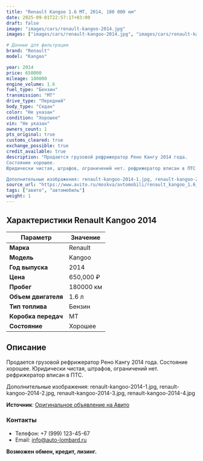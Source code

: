 ```yaml
---
title: "Renault Kangoo 1.6 MT, 2014, 180 000 км"
date: 2025-09-01T22:57:17+03:00
draft: false
image: "images/cars/renault-kangoo-2014.jpg"
images: ["images/cars/renault-kangoo-2014.jpg", "images/cars/renault-kangoo-2014-1.jpg", "images/cars/renault-kangoo-2014-2.jpg", "images/cars/renault-kangoo-2014-3.jpg", "images/cars/renault-kangoo-2014-4.jpg"]

# Данные для фильтрации
brand: "Renault"
model: "Kangoo"

year: 2014
price: 650000
mileage: 180000
engine_volume: 1.6
fuel_type: "Бензин"
transmission: "MT"
drive_type: "Передний"
body_type: "Седан"
color: "Не указан"
condition: "Хорошее"
vin: "Не указан"
owners_count: 1
pts_original: true
customs_cleared: true
exchange_possible: true
credit_available: true
description: "Продается грузовой рефрижератор Рено Кангу 2014 года.
Состояние хорошее.
Юридически чистая, штрафов, ограничений нет. рефрижератор вписан в ПТС.

Дополнительные изображения: renault-kangoo-2014-1.jpg, renault-kangoo-2014-2.jpg, renault-kangoo-2014-3.jpg, renault-kangoo-2014-4.jpg"
source_url: "https://www.avito.ru/moskva/avtomobili/renault_kangoo_1.6_mt_2014_180_000_km_7430291863?context=H4sIAAAAAAAA_wE_AMD_YToyOntzOjEzOiJsb2NhbFByaW9yaXR5IjtiOjA7czoxOiJ4IjtzOjE2OiIyWlhqclRINHpVcm5MS2NEIjt9e6dL5z8AAAA"
tags: ["авито", "автомобиль"]
weight: 1
---
```


## Характеристики Renault Kangoo 2014

| Параметр | Значение |
|----------|----------|
| **Марка** | Renault |
| **Модель** | Kangoo |
| **Год выпуска** | 2014 |
| **Цена** | 650,000 ₽ |
| **Пробег** | 180000 км |
| **Объем двигателя** | 1.6 л |
| **Тип топлива** | Бензин |
| **Коробка передач** | MT |
| **Состояние** | Хорошее |

## Описание

Продается грузовой рефрижератор Рено Кангу 2014 года.
Состояние хорошее.
Юридически чистая, штрафов, ограничений нет. рефрижератор вписан в ПТС.

Дополнительные изображения: renault-kangoo-2014-1.jpg, renault-kangoo-2014-2.jpg, renault-kangoo-2014-3.jpg, renault-kangoo-2014-4.jpg

**Источник**: [Оригинальное объявление на Авито](https://www.avito.ru/moskva/avtomobili/renault_kangoo_1.6_mt_2014_180_000_km_7430291863?context=H4sIAAAAAAAA_wE_AMD_YToyOntzOjEzOiJsb2NhbFByaW9yaXR5IjtiOjA7czoxOiJ4IjtzOjE2OiIyWlhqclRINHpVcm5MS2NEIjt9e6dL5z8AAAA)

### Контакты
- Телефон: +7 (999) 123-45-67
- Email: info@auto-lombard.ru

**Возможен обмен, кредит, лизинг.**
